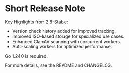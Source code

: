 # Short Release Note

Key Highlights from 2.8-Stable:
- Version check history added for improved tracking.
- Improved ISO-based storage for specialized use cases.
- Enhanced ClamAV scanning with concurrent workers.
- Auto-scaling workers for optimized performance.

Go 1.24.0 is required.

For more details, see the README and CHANGELOG.

